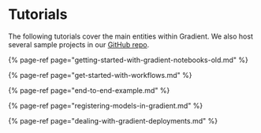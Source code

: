 # Tutorials

The following tutorials cover the main entities within Gradient. We also host several sample projects in our [GitHub repo](https://github.com/paperspace).

{% page-ref page="getting-started-with-gradient-notebooks-old.md" %}

{% page-ref page="get-started-with-workflows.md" %}

{% page-ref page="end-to-end-example.md" %}

{% page-ref page="registering-models-in-gradient.md" %}

{% page-ref page="dealing-with-gradient-deployments.md" %}

